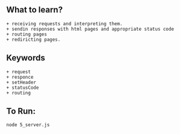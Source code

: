 ## What to learn?
    + receiving requests and interpreting them.
    + sendin responses with html pages and appropriate status code
    + routing pages
    + rediricting pages.


## Keywords
    + request
    + responce
    + setHeader
    + statusCode
    + routing

## To Run:
`node 5_server.js`